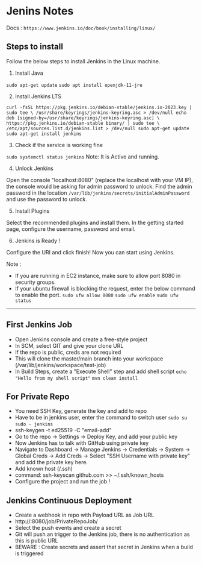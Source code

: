 # Jenins Notes

Docs : `https://www.jenkins.io/doc/book/installing/linux/`

## Steps to install

Follow the below steps to install Jenkins in the Linux machine.

1) Install Java

`sudo apt-get update`
`sudo apt install openjdk-11-jre`

2) Install Jenkins LTS 

`curl -fsSL https://pkg.jenkins.io/debian-stable/jenkins.io-2023.key | sudo tee \
  /usr/share/keyrings/jenkins-keyring.asc > /dev/null
echo deb [signed-by=/usr/share/keyrings/jenkins-keyring.asc] \
  https://pkg.jenkins.io/debian-stable binary/ | sudo tee \
  /etc/apt/sources.list.d/jenkins.list > /dev/null
sudo apt-get update
sudo apt-get install jenkins`

3) Check if the service is working fine

`sudo systemctl status jenkins`
Note: It is Active and running.

4) Unlock Jenkins

Open the console "localhost:8080" (replace the localhost with your VM IP), the console would be asking for admin password to unlock.
Find the admin password in the location `/var/lib/jenkins/secrets/initialAdminPassword` and use the password to unlock.

5) Install Plugins

Select the recommended plugins and install them. In the getting started page, configure the username, password and email.

6) Jenkins is Ready !

Configure the URI and click finish! Now you can start using Jenkins.

Note : 
- If you are running in EC2 instance, make sure to allow port 8080 in security groups.
- If your ubuntu firewall is blocking the request, enter the below command to enable the port.
`sudo ufw allow 8080`
`sudo ufw enable`
`sudo ufw status`

-------------------------------------------------------------------------------------------------------------------------------------------------------------------------------------------------------------------------------------------------

## First Jenkins Job

- Open Jenkins console and create a free-style project
- In SCM, select GIT and give your clone URL
- If the repo is public, creds are not required
- This will clone the master/main branch into your workspace (/var/lib/jenkins/workspace/test-job)
- In Build Steps, create a "Execute Shell" step and add shell script
`echo "Hello from my shell script"`
`mvn clean install`

## For Private Repo
- You need SSH Key, generate the key and add to repo
- Have to be in jenkins user, enter the command to switch user `sudo su` `sudo - jenkins`
- ssh-keygen -t ed25519 -C "email-add"
- Go to the repo -> Settings -> Deploy Key, and add your public key
- Now Jenkins has to talk with GitHub using private key
- Navigate to Dashboard -> Manage Jenkins -> Credentials -> System -> Global Creds -> Add Creds -> Select "SSH Username with private key" and add the private key here.
- Add known host (/.ssh)
- command: ssh-keyscan github.com >> ~/.ssh/known_hosts
- Configure the project and run the job !

## Jenkins Continuous Deployment
- Create a webhook in repo with Payload URL as Job URL
- http://<publicIP>:8080/job/PrivateRepoJob/
- Select the push events and create a secret
- Git will push an trigger to the Jenkins job, there is no authentication as this is public URL
- BEWARE : Create secrets and assert that secret in Jenkins when a build is triggered
